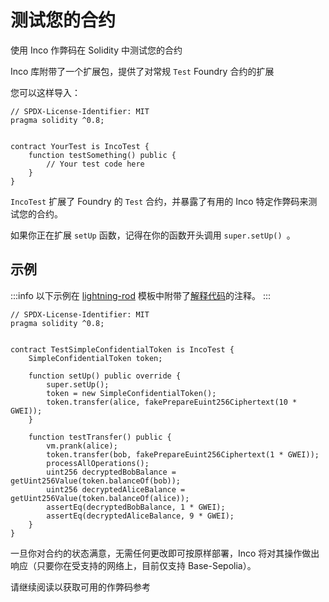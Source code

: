 # 测试您的合约
使用 Inco 作弊码在 Solidity 中测试您的合约

Inco 库附带了一个扩展包，提供了对常规 `Test` Foundry 合约的扩展

您可以这样导入：

```solidity
// SPDX-License-Identifier: MIT
pragma solidity ^0.8;


contract YourTest is IncoTest {
    function testSomething() public {
        // Your test code here
    }
}
```

`IncoTest` 扩展了 Foundry 的 `Test` 合约，并暴露了有用的 Inco 特定作弊码来测试您的合约。

如果你正在扩展 `setUp` 函数，记得在你的函数开头调用 `super.setUp() `。

## 示例
:::info
以下示例在 [lightning-rod](https://github.com/Inco-fhevm/lightning-rod) 模板中附带了[解释代码](https://github.com/Inco-fhevm/lightning-rod/blob/main/contracts/src/test/TestSimpleConfidentialToken.t.sol)的注释。
:::
```solidity
// SPDX-License-Identifier: MIT
pragma solidity ^0.8;


contract TestSimpleConfidentialToken is IncoTest {
    SimpleConfidentialToken token;

    function setUp() public override {
        super.setUp();
        token = new SimpleConfidentialToken();
        token.transfer(alice, fakePrepareEuint256Ciphertext(10 * GWEI));
    }

    function testTransfer() public {
        vm.prank(alice);
        token.transfer(bob, fakePrepareEuint256Ciphertext(1 * GWEI));
        processAllOperations();
        uint256 decryptedBobBalance = getUint256Value(token.balanceOf(bob));
        uint256 decryptedAliceBalance = getUint256Value(token.balanceOf(alice));
        assertEq(decryptedBobBalance, 1 * GWEI);
        assertEq(decryptedAliceBalance, 9 * GWEI);
    }
}
```
一旦你对合约的状态满意，无需任何更改即可按原样部署，Inco 将对其操作做出响应（只要你在受支持的网络上，目前仅支持 Base-Sepolia）。

请继续阅读以获取可用的作弊码参考